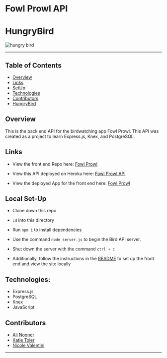 # Fowl Prowl API

# HungryBird

![hungry bird](https://media4.giphy.com/media/VBVY9IJKDxwHK/giphy.gif)

---

## Table of Contents

- [Overview](#overview)
- [Links](#links)
- [SetUp](#Local)
- [Technologies](#technologies)
- [Contributors](#contributors)
- [HungryBird](#hungrybird)

## Overview

This is the back end API for the birdwatching app Fowl Prowl. This API was created as a project to learn Express.js, Knex, and PostgreSQL.

## Links

- View the front end Repo here: [Fowl Prowl](https://github.com/AliNooner/fowl-prowl-app)

- View this API deployed on Heroku here: [Fowl Prowl API]('https://fowl-prowl-api.herokuapp.com/api/v1/allBirds')

- View the deployed App for the front end here: [Fowl Prowl](https://fowl-prowl-app.surge.sh/)

## Local Set-Up

- Clone down this repo
- `cd` into this directory
- Run `npm i` to install dependencies
- Use the command `node server.js` to begin the Bird API server.
- Shut down the server with the command `ctrl + c`

- Additionally, follow the instructions in the [README](https://github.com/AliNooner/fowl-prowl-app/blob/main/README.md) to set up the front end and view the site locally

## Technologies:

- Express.js
- PostgreSQL
- Knex
- JavaScript

## Contributors

- [Ali Nooner](https://github.com/AliNooner)
- [Katie Toler](https://github.com/KATIETOLER)
- [Nicole Valentini](https://github.com/nvalentini21)

---
